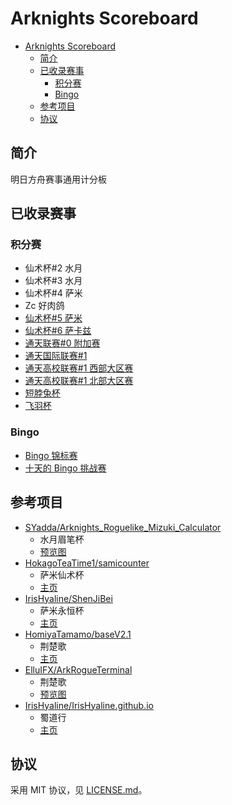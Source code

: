 # Arknights Scoreboard

- [Arknights Scoreboard](#arknights-scoreboard)
    - [简介](#简介)
    - [已收录赛事](#已收录赛事)
        - [积分赛](#积分赛)
        - [Bingo](#bingo)
    - [参考项目](#参考项目)
    - [协议](#协议)

## 简介

明日方舟赛事通用计分板

## 已收录赛事

### 积分赛

- 仙术杯#2 水月
- 仙术杯#3 水月
- 仙术杯#4 萨米
- Zc 好肉鸽
- [仙术杯#5 萨米](https://www.bilibili.com/blackboard/activity-cXBrWYNabu.html)
- [仙术杯#6 萨卡兹](https://live.bilibili.com/blackboard/era/M8mMwutyI06WCb0R.html)
- [通天联赛#0 附加赛](https://www.bilibili.com/opus/890759402660823080)
- [通天国际联赛#1](https://www.bilibili.com/opus/931631629763346471)
- [通天高校联赛#1 西部大区赛](https://www.bilibili.com/opus/979881446993821712)
- [通天高校联赛#1 北部大区赛](https://www.bilibili.com/opus/979812323800645680)
- [短脖兔杯](https://www.bilibili.com/opus/974653453867417601)
- [飞羽杯](https://www.bilibili.com/opus/963928843219894295)

### Bingo

- [Bingo 锦标赛](https://www.bilibili.com/opus/916424778368155687)
- [十天的 Bingo 挑战赛](https://www.bilibili.com/opus/971362598445383703)

## 参考项目

- [SYadda/Arknights_Roguelike_Mizuki_Calculator](https://github.com/SYadda/Arknights_Roguelike_Mizuki_Calculator)
    - 水月眉笔杯
    - [预览图](https://github.com/SYadda/Arknights_Roguelike_Mizuki_Calculator/blob/26e3e7c689c9d4d4c43e6138772baa729d06e9c3/%E8%BF%90%E8%A1%8C%E6%88%AA%E5%9B%BE.png)
- [HokagoTeaTime1/samicounter](https://github.com/HokagoTeaTime1/samicounter)
    - 萨米仙术杯
    - [主页](https://hokagoteatime1.github.io/samicounter)
- [IrisHyaline/ShenJiBei](https://github.com/IrisHyaline/ShenJiBei)
    - 萨米永恒杯
    - [主页](https://yong-heng-bei.vercel.app)
- [HomiyaTamamo/baseV2.1](https://github.com/HomiyaTamamo/baseV2.1)
    - 荆楚歌
    - [主页](https://istc-frame.github.io/base)
- [ElluIFX/ArkRogueTerminal](https://github.com/ElluIFX/ArkRogueTerminal)
    - 荆楚歌
    - [预览图](https://github.com/ElluIFX/ArkRogueTerminal/blob/4bfaed8b5e47db59e6186af83b0a587e90288c40/image/readme/1724419774597.png)
- [IrisHyaline/IrisHyaline.github.io](https://github.com/IrisHyaline/IrisHyaline.github.io)
    - 蜀道行
    - [主页](https://irishyaline.github.io)

## 协议

采用 MIT 协议，见 [LICENSE.md](./LICENSE.md)。

